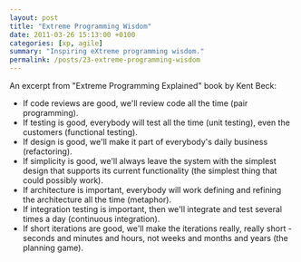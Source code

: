 ```yaml
---
layout: post
title: "Extreme Programming Wisdom"
date: 2011-03-26 15:13:00 +0100
categories: [xp, agile]
summary: "Inspiring eXtreme programming wisdom."
permalink: /posts/23-extreme-programming-wisdom
---
```


An excerpt from "Extreme Programming Explained" book by Kent Beck:

- If code reviews are good, we'll review code all the time (pair programming).
- If testing is good, everybody will test all the time (unit testing), even the customers (functional testing).
- If design is good, we'll make it part of everybody's daily business (refactoring). 
- If simplicity is good, we'll always leave the system with the simplest design that supports its current functionality (the simplest thing that could possibly work). 
- If architecture is important, everybody will work defining and refining the architecture all the time (metaphor).
- If integration testing is important, then we'll integrate and test several times a day (continuous integration).
- If short iterations are good, we'll make the iterations really, really short - seconds and minutes and hours, not weeks and months and years (the planning game).
